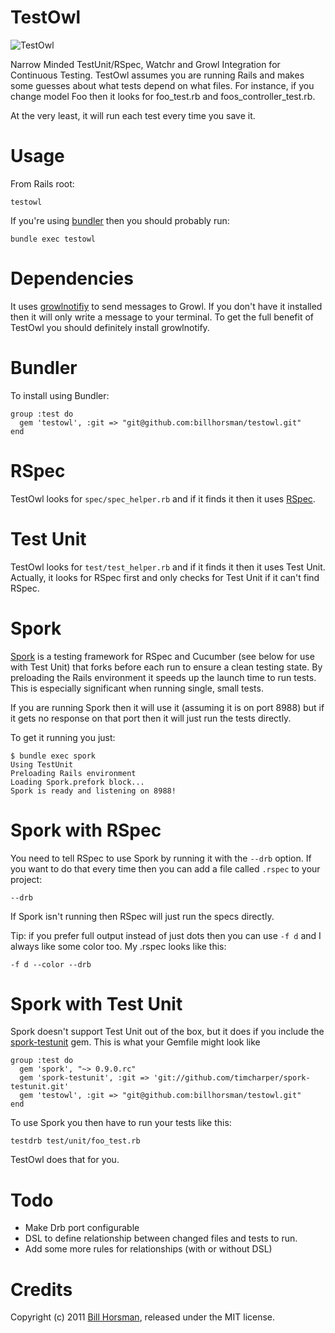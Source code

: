 TestOwl
=

![TestOwl](https://github.com/billhorsman/testowl/raw/master/images/testowl.png)

Narrow Minded TestUnit/RSpec, Watchr and Growl Integration for Continuous Testing. TestOwl assumes you are running Rails and makes some guesses about what tests depend on what files. For instance, if you change model Foo then it looks for foo_test.rb and foos_controller_test.rb.
   
At the very least, it will run each test every time you save it.

Usage 
==

From Rails root:

    testowl

If you're using [bundler](http://gembundler.com/) then you should probably run:

    bundle exec testowl

Dependencies
==

It uses [growlnotifiy](http://growl.info/extras.php) to send messages to Growl. If you don't have it installed then it will only write a message to your terminal. To get the full benefit of TestOwl you should definitely install growlnotify.

Bundler
==

To install using Bundler:

    group :test do
      gem 'testowl', :git => "git@github.com:billhorsman/testowl.git"
    end

RSpec
==

TestOwl looks for <code>spec/spec_helper.rb</code> and if it finds it then it uses [RSpec](http://relishapp.com/rspec).

Test Unit
==

TestOwl looks for <code>test/test_helper.rb</code> and if it finds it then it uses Test Unit. Actually, it looks for RSpec first and only checks for Test Unit if it can't find RSpec.

Spork
==

[Spork](https://github.com/timcharper/spork) is a testing framework for RSpec and Cucumber (see below for use with Test Unit) that forks before each run to ensure a clean testing state. By preloading the Rails environment it speeds up the launch time to run tests. This is especially significant when running single, small tests.

If you are running Spork then it will use it (assuming it is on port 8988) but if it gets no response on that port then it will just run the tests directly.

To get it running you just:

    $ bundle exec spork
    Using TestUnit
    Preloading Rails environment
    Loading Spork.prefork block...
    Spork is ready and listening on 8988!

Spork with RSpec
==

You need to tell RSpec to use Spork by running it with the <code>--drb</code> option. If you want to do that every time then you can add a file called <code>.rspec</code> to your project:

    --drb

If Spork isn't running then RSpec will just run the specs directly.

Tip: if you prefer full output instead of just dots then you can use <code>-f d</code> and I always like some color too. My .rspec looks like this:

    -f d --color --drb

Spork with Test Unit
==

Spork doesn't support Test Unit out of the box, but it does if you include the [spork-testunit](https://github.com/timcharper/spork-testunit) gem. This is what your Gemfile might look like

    group :test do
      gem 'spork', "~> 0.9.0.rc"
      gem 'spork-testunit', :git => 'git://github.com/timcharper/spork-testunit.git'
      gem 'testowl', :git => "git@github.com:billhorsman/testowl.git"
    end

To use Spork you then have to run your tests like this:

    testdrb test/unit/foo_test.rb

TestOwl does that for you.

Todo
==

* Make Drb port configurable
* DSL to define relationship between changed files and tests to run.
* Add some more rules for relationships (with or without DSL)

Credits
==

Copyright (c) 2011 [Bill Horsman](http://bill.logicalcobwebs.com), released under the MIT license.